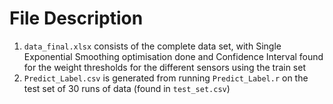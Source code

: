 # File Description

1. `data_final.xlsx` consists of the complete data set, with Single Exponential Smoothing optimisation done and Confidence Interval found for the weight thresholds for the different sensors using the train set
2. `Predict_Label.csv` is generated from running `Predict_Label.r` on the test set of 30 runs of data (found in `test_set.csv`)
